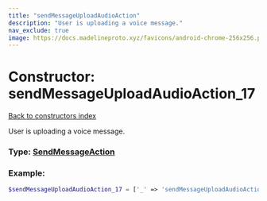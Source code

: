 ```yaml
---
title: "sendMessageUploadAudioAction"
description: "User is uploading a voice message."
nav_exclude: true
image: https://docs.madelineproto.xyz/favicons/android-chrome-256x256.png
---
```

# Constructor: sendMessageUploadAudioAction\_17  
[Back to constructors index](/API_docs/constructors/index.html)



User is uploading a voice message.




### Type: [SendMessageAction](/API_docs/types/SendMessageAction.html)


### Example:

```php
$sendMessageUploadAudioAction_17 = ['_' => 'sendMessageUploadAudioAction'];
```  

